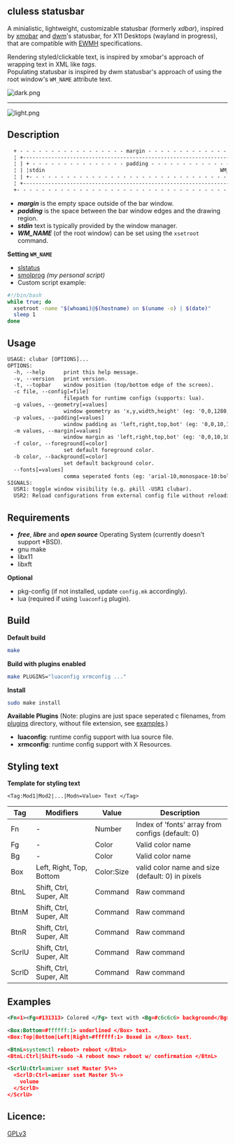 cluless statusbar
-----------------
A minialistic, lightweight, customizable statusbar (formerly *xdbar*), inspired by [xmobar](https://xmobar.org/) and [dwm](https://dwm.suckless.org/)'s statusbar, for X11 Desktops (wayland in progress), that are compatible with [EWMH](https://specifications.freedesktop.org/wm-spec/latest/) specifications.

Rendering styled/clickable text, is inspired by xmobar's approach of wrapping text in XML like *tags*.  
Populating statusbar is inspired by dwm statusbar's approach of using the root window's `WM_NAME` attribute text.

![dark.png](https://raw.githubusercontent.com/lycuid/assets/master/clubar/dark.png)

----

![light.png](https://raw.githubusercontent.com/lycuid/assets/master/clubar/light.png)

Description
-----------
```txt
  + - - - - - - - - - - - - - - - - - margin - - - - - - - - - - - - - - - - - +
  ¦ +------------------------------------------------------------------------+ ¦
  ¦ | + - - - - - - - - - - - - - - - padding - - - - - - - - - - - - - - -+ | ¦
  ¦ | ¦stdin                                                        WM_NAME¦ | ¦
  ¦ | +- - - - - - - - - - - - - - - - - - - - - - - - - - - - - - - - - - + | ¦
  ¦ +------------------------------------------------------------------------+ ¦
  +- - - - - - - - - - - - - - - - - - - - - - - - - - - - - - - - - - - - - - +
```
- ***margin*** is the empty space outside of the bar window.
- ***padding*** is the space between the bar window edges and the drawing region.
- ***stdin*** text is typically provided by the window manager.
- ***WM_NAME*** (of the root window) can be set using the `xsetroot` command.

**Setting `WM_NAME`**
- [slstatus](https://tools.suckless.org/slstatus)
- [smolprog](https://github.com/lycuid/smolprog/) *(my personal script)*
- Custom script example:
```bash
#!/bin/bash
while true; do
  xsetroot -name "$(whoami)@$(hostname) on $(uname -o) | $(date)"
  sleep 1
done
```
Usage
-----
```txt
USAGE: clubar [OPTIONS]...
OPTIONS:
  -h, --help      print this help message.
  -v, --version   print version.
  -t, --topbar    window position (top/bottom edge of the screen).
  -c file, --config[=file]
                  filepath for runtime configs (supports: lua).
  -g values, --geometry[=values]
                  window geometry as 'x,y,width,height' (eg: '0,0,1280,720').
  -p values, --padding[=values]
                  window padding as 'left,right,top,bot' (eg: '0,0,10,10').
  -m values, --margin[=values]
                  window margin as 'left,right,top,bot' (eg: '0,0,10,10').
  -f color, --foreground[=color]
                  set default foreground color.
  -b color, --background[=color]
                  set default background color.
  --fonts[=values]
                  comma seperated fonts (eg: 'arial-10,monospace-10:bold').
SIGNALS:
  USR1: toggle window visibility (e.g. pkill -USR1 clubar).
  USR2: Reload configurations from external config file without reloading.
```
Requirements
------------
  - ***free***, ***libre*** and ***open source*** Operating System (currently doesn't support \*BSD).
  - gnu make
  - libx11
  - libxft

**Optional**
  - pkg-config  (if not installed, update `config.mk` accordingly).
  - lua         (required if using `luaconfig` plugin).

Build
-----
**Default build**
```sh
make
```
**Build with plugins enabled**
```sh
make PLUGINS="luaconfig xrmconfig ..."
```
**Install**
```sh
sudo make install
```

**Available Plugins** 
(Note: plugins are just space seperated c filenames, from [plugins](/src/clubar/plugins/) directory, without file extension, see [examples](/examples).)

- **luaconfig**: runtime config support with lua source file.
- **xrmconfig**: runtime config support with X Resources.

Styling text
------------
**Template for styling text**
```text
<Tag:Mod1|Mod2|...|Modn=Value> Text </Tag>
```

| Tag     | Modifiers                 | Value       | Description                                       |
|---------|---------------------------|-------------|---------------------------------------------------|
| Fn      | -                         | Number      | Index of 'fonts' array from configs (default: 0)  |
| Fg      | -                         | Color       | Valid color name                                  |
| Bg      | -                         | Color       | Valid color name                                  |
| Box     | Left, Right, Top, Bottom  | Color:Size  | valid color name and size (default: 0) in pixels  |
| BtnL    | Shift, Ctrl, Super, Alt   | Command     | Raw command                                       |
| BtnM    | Shift, Ctrl, Super, Alt   | Command     | Raw command                                       |
| BtnR    | Shift, Ctrl, Super, Alt   | Command     | Raw command                                       |
| ScrlU   | Shift, Ctrl, Super, Alt   | Command     | Raw command                                       |
| ScrlD   | Shift, Ctrl, Super, Alt   | Command     | Raw command                                       |

Examples
--------
```xml
<Fn=1><Fg=#131313> Colored </Fg> text with <Bg=#c6c6c6> background</Bg></Fn>.
```
```xml
<Box:Bottom=#ffffff:1> underlined </Box> text.
<Box:Top|Bottom|Left|Right=#ffffff:1> Boxed in </Box> text.
```
```xml
<BtnL=systemctl reboot> reboot </BtnL>
<BtnL:Ctrl|Shift=sudo -A reboot now> reboot w/ confirmation </BtnL>
```
```xml
<ScrlU:Ctrl=amixer sset Master 5%+>
  <ScrlD:Ctrl=amixer sset Master 5%->
    volume
  </ScrlD>
</ScrlU>
```

Licence:
--------
[GPLv3](https://gnu.org/licenses/gpl.html)
